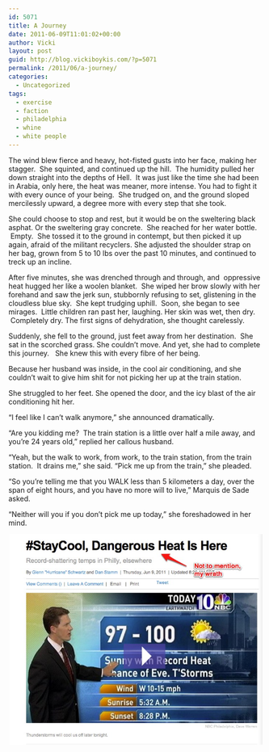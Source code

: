 ```yaml
---
id: 5071
title: A Journey
date: 2011-06-09T11:01:02+00:00
author: Vicki
layout: post
guid: http://blog.vickiboykis.com/?p=5071
permalink: /2011/06/a-journey/
categories:
  - Uncategorized
tags:
  - exercise
  - faction
  - philadelphia
  - whine
  - white people
---
```

The wind blew fierce and heavy, hot-fisted gusts into her face, making her stagger.  She squinted, and continued up the hill.  The humidity pulled her down straight into the depths of Hell.  It was just like the time she had been in Arabia, only here, the heat was meaner, more intense. You had to fight it with every ounce of your being.  She trudged on, and the ground sloped mercilessly upward, a degree more with every step that she took.

She could choose to stop and rest, but it would be on the sweltering black asphat. Or the sweltering gray concrete.  She reached for her water bottle.  Empty.  She tossed it to the ground in contempt, but then picked it up again, afraid of the militant recyclers. She adjusted the shoulder strap on her bag, grown from 5 to 10 lbs over the past 10 minutes, and continued to treck up an incline.

After five minutes, she was drenched through and through, and  oppressive heat hugged her like a woolen blanket.  She wiped her brow slowly with her forehand and saw the jerk sun, stubbornly refusing to set, glistening in the cloudless blue sky.  She kept trudging uphill.  Soon, she began to see mirages.  Little children ran past her, laughing. Her skin was wet, then dry.  Completely dry. The first signs of dehydration, she thought carelessly.

Suddenly, she fell to the ground, just feet away from her destination.  She sat in the scorched grass. She couldn&#8217;t move. And yet, she had to complete this journey.   She knew this with every fibre of her being.

Because her husband was inside, in the cool air conditioning, and she couldn&#8217;t wait to give him shit for not picking her up at the train station.

She struggled to her feet. She opened the door, and the icy blast of the air conditioning hit her.

&#8220;I feel like I can&#8217;t walk anymore,&#8221; she announced dramatically.

&#8220;Are you kidding me?  The train station is a little over half a mile away, and you&#8217;re 24 years old,&#8221; replied her callous husband.

&#8220;Yeah, but the walk to work, from work, to the train station, from the train station.  It drains me,&#8221; she said. &#8220;Pick me up from the train,&#8221; she pleaded.

&#8220;So you&#8217;re telling me that you WALK less than 5 kilometers a day, over the span of eight hours, and you have no more will to live,&#8221; Marquis de Sade asked.

&#8220;Neither will you if you don&#8217;t pick me up today,&#8221; she foreshadowed in her mind.

<p style="text-align: center;">
  <a href="https://raw.githubusercontent.com/veekaybee/wlb/gh-pages/assets/images/2011/06/weather.jpg"><img class="aligncenter size-full wp-image-5073" title="weather" src="https://raw.githubusercontent.com/veekaybee/wlb/gh-pages/assets/images/2011/06/weather.jpg" alt="" width="501" height="417" /></a>
</p>